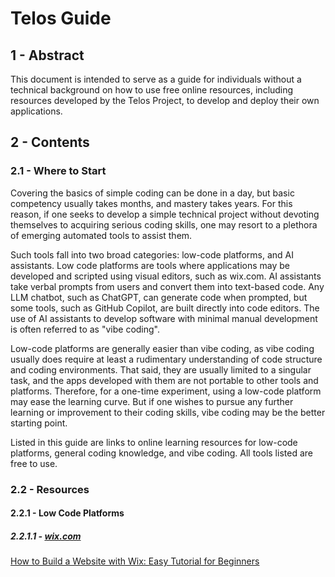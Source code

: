 # Telos Guide

## 1 - Abstract

This document is intended to serve as a guide for individuals without a technical background on how
to use free online resources, including resources developed by the Telos Project, to develop and
deploy their own applications.

## 2 - Contents

### 2.1 - Where to Start

Covering the basics of simple coding can be done in a day, but basic competency usually takes
months, and mastery takes years. For this reason, if one seeks to develop a simple technical
project without devoting themselves to acquiring serious coding skills, one may resort to a
plethora of emerging automated tools to assist them.

Such tools fall into two broad categories: low-code platforms, and AI assistants. Low code
platforms are tools where applications may be developed and scripted using visual editors, such as
wix.com. AI assistants take verbal prompts from users and convert them into text-based code. Any
LLM chatbot, such as ChatGPT, can generate code when prompted, but some tools, such as GitHub
Copilot, are built directly into code editors. The use of AI assistants to develop software with
minimal manual development is often referred to as "vibe coding".

Low-code platforms are generally easier than vibe coding, as vibe coding usually does require at
least a rudimentary understanding of code structure and coding environments. That said, they are
usually limited to a singular task, and the apps developed with them are not portable to other
tools and platforms. Therefore, for a one-time experiment, using a low-code platform may ease the
learning curve. But if one wishes to pursue any further learning or improvement to their coding
skills, vibe coding may be the better starting point.

Listed in this guide are links to online learning resources for low-code platforms, general coding
knowledge, and vibe coding. All tools listed are free to use.

### 2.2 - Resources

#### 2.2.1 - Low Code Platforms

##### 2.2.1.1 - [wix.com](https://wix.com)

[How to Build a Website with Wix: Easy Tutorial for Beginners](https://www.youtube.com/watch?v=nLHiytxmBqU)